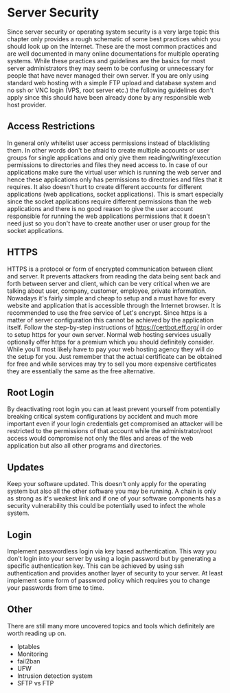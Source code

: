# Server Security

Since server security or operating system security is a very large topic this chapter only provides a rough schematic of some best practices which you should look up on the Internet. These are the most common practices and are well documented in many online documentations for multiple operating systems. While these practices and guidelines are the basics for most server administrators they may seem to be confusing or unnecessary for people that have never managed their own server. If you are only using standard web hosting with a simple FTP upload and database system and no ssh or VNC login (VPS, root server etc.) the following guidelines don't apply since this should have been already done by any responsible web host provider.

## Access Restrictions

In general only whitelist user access permissions instead of blacklisting them. In other words don't be afraid to create multiple accounts or user groups for single applications and only give them reading/writing/execution permissions to directories and files they need access to. In case of our applications make sure the virtual user which is running the web server and hence these applications only has permissions to directories and files that it requires. It also doesn't hurt to create different accounts for different applications (web applications, socket applications). This is smart especially since the socket applications require different permissions than the web applications and there is no good reason to give the user account responsible for running the web applications permissions that it doesn't need just so you don't have to create another user or user group for the socket applications.

## HTTPS

HTTPS is a protocol or form of encrypted communication between client and server. It prevents attackers from reading the data being sent back and forth between server and client, which can be very critical when we are talking about user, company, customer, employee, private information. Nowadays it's fairly simple and cheap to setup and a must have for every website and application that is accessible through the Internet browser. It is recommended to use the free service of Let's encrypt. Since https is a matter of server configuration this cannot be achieved by the application itself. Follow the step-by-step instructions of https://certbot.eff.org/ in order to setup https for your own server. Normal web hosting services usually optionally offer https for a premium which you should definitely consider. While you'll most likely have to pay your web hosting agency they will do the setup for you. Just remember that the actual certificate can be obtained for free and while services may try to sell you more expensive certificates they are essentially the same as the free alternative.

## Root Login

By deactivating root login you can at least prevent yourself from potentially breaking critical system configurations by accident and much more important even if your login credentials get compromised an attacker will be restricted to the permissions of that account while the administrator/root access would compromise not only the files and areas of the web application but also all other programs and directories.

## Updates

Keep your software updated. This doesn't only apply for the operating system but also all the other software you may be running. A chain is only as strong as it's weakest link and if one of your software components has a security vulnerability this could be potentially used to infect the whole system.

## Login

Implement passwordless login via key based authentication. This way you don't login into your server by using a login password but by generating a specific authentication key. This can be achieved by using ssh authentication and provides another layer of security to your server. At least implement some form of password policy which requires you to change your passwords from time to time.

## Other

There are still many more uncovered topics and tools which definitely are worth reading up on.

* Iptables
* Monitoring
* fail2ban
* UFW
* Intrusion detection system
* SFTP vs FTP
